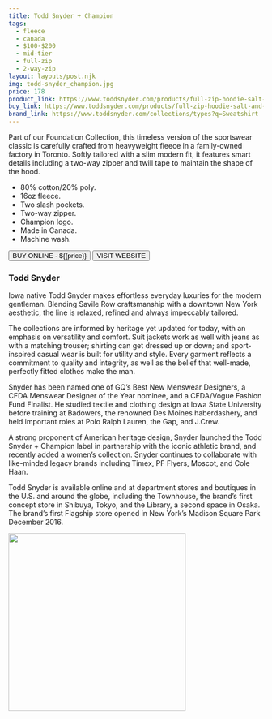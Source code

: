 ```yaml
---
title: Todd Snyder + Champion
tags:
  - fleece
  - canada
  - $100-$200 
  - mid-tier 
  - full-zip
  - 2-way-zip
layout: layouts/post.njk
img: todd-snyder_champion.jpg
price: 178
product_link: https://www.toddsnyder.com/products/full-zip-hoodie-salt-and-pepper
buy_link: https://www.toddsnyder.com/products/full-zip-hoodie-salt-and-pepper 
brand_link: https://www.toddsnyder.com/collections/types?q=Sweatshirt
---
```

<div class="col col-sm-8">

<p>
Part of our Foundation Collection, this timeless version of the sportswear classic is carefully crafted from heavyweight fleece in a family-owned factory in Toronto. Softly tailored with a slim modern fit, it features smart details including a two-way zipper and twill tape to maintain the shape of the hood.

* 80% cotton/20% poly.
* 16oz fleece.
* Two slash pockets.
* Two-way zipper.
* Champion logo.
* Made in Canada.
* Machine wash.  
<p>
    <a href='{{buy_link}}'><button class="button-primary-outlined button-round">BUY ONLINE - ${{price}}</button></a>
    <a href='{{brand_link}}'><button class="button-primary-outlined button-round">VISIT WEBSITE</button></a>
</p>

### Todd Snyder
<p>Iowa native Todd Snyder makes effortless everyday luxuries for the modern gentleman. Blending Savile Row craftsmanship with a downtown New York aesthetic, the line is relaxed, refined and always impeccably tailored.

The collections are informed by heritage yet updated for today, with an emphasis on versatility and comfort. Suit jackets work as well with jeans as with a matching trouser; shirting can get dressed up or down; and sport-inspired casual wear is built for utility and style. Every garment reflects a commitment to quality and integrity, as well as the belief that well-made, perfectly fitted clothes make the man.

Snyder has been named one of GQ’s Best New Menswear Designers, a CFDA Menswear Designer of the Year nominee, and a CFDA/Vogue Fashion Fund Finalist. He studied textile and clothing design at Iowa State University before training at Badowers, the renowned Des Moines haberdashery, and held important roles at Polo Ralph Lauren, the Gap, and J.Crew.

A strong proponent of American heritage design, Snyder launched the Todd Snyder + Champion label in partnership with the iconic athletic brand, and recently added a women’s collection. Snyder continues to collaborate with like-minded legacy brands including Timex, PF Flyers, Moscot, and Cole Haan.

Todd Snyder is available online and at department stores and boutiques in the U.S. and around the globe, including the Townhouse, the brand’s first concept store in Shibuya, Tokyo, and the Library, a second space in Osaka. The brand’s first Flagship store opened in New York’s Madison Square Park December 2016.</p>

</div>

<div class="col col-sm-4 float-right">
        <img src='/img/{{img}}' height='350' class="float-left">
</div>